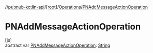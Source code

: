 //[pubnub-kotlin-api](../../../index.md)/[[root]](../index.md)/[Operations](index.md)/[PNAddMessageActionOperation](-p-n-add-message-action-operation.md)

# PNAddMessageActionOperation

[js]\
abstract var [PNAddMessageActionOperation](-p-n-add-message-action-operation.md): [String](https://kotlinlang.org/api/latest/jvm/stdlib/kotlin-stdlib/kotlin/-string/index.html)

